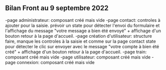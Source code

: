 ## Bilan Front au 9 septembre 2022

-page administrateur: composant créé mais vide
-page contact: controles à ajouter pour la saisie. prévoir un state pour détecter l'envoi du formulaire et l'affichage du message "votre message a bien été envoyé" + affichage d'un bouton retour à la page d'accueil.
-page création d'utilisateur: structure faire, manque les controles à la saisie et comme sur la page contact state pour détecter le clic sur envoyer avec le message "votre compte à bien été créé" + affichage d'un bouton retour à la page d'accueil.
-page train: composant créé mais vide
-page utilisateur: composant créé mais vide
-page connexion: composant créé mais vide
